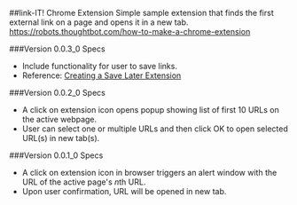 ##link-IT! Chrome Extension
Simple sample extension that finds the first external link on a page and opens it in a new tab.
https://robots.thoughtbot.com/how-to-make-a-chrome-extension

###Version 0.0.3_0 Specs
* Include functionality for user to save links.
* Reference: [Creating a Save Later Extension](http://www.smashingmagazine.com/2014/11/17/creating-save-later-chrome-extension-modern-web-tools/)


###Version 0.0.2_0 Specs
* A click on extension icon opens popup showing list of first 10 URLs on the active webpage. 
* User can select one or multiple URLs and then click OK to open selected URL(s) in new tab(s).

###Version 0.0.1_0 Specs
* A click on extension icon in browser triggers an alert window with the URL of the active page's *n*th URL.
* Upon user confirmation, URL will be opened in new tab.



